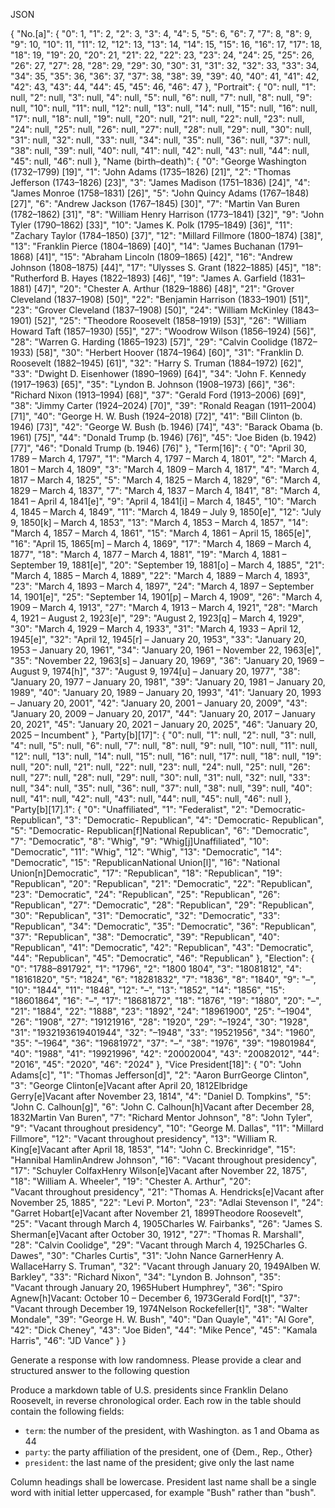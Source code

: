 JSON

{
  "No.[a]": {
    "0": 1,
    "1": 2,
    "2": 3,
    "3": 4,
    "4": 5,
    "5": 6,
    "6": 7,
    "7": 8,
    "8": 9,
    "9": 10,
    "10": 11,
    "11": 12,
    "12": 13,
    "13": 14,
    "14": 15,
    "15": 16,
    "16": 17,
    "17": 18,
    "18": 19,
    "19": 20,
    "20": 21,
    "21": 22,
    "22": 23,
    "23": 24,
    "24": 25,
    "25": 26,
    "26": 27,
    "27": 28,
    "28": 29,
    "29": 30,
    "30": 31,
    "31": 32,
    "32": 33,
    "33": 34,
    "34": 35,
    "35": 36,
    "36": 37,
    "37": 38,
    "38": 39,
    "39": 40,
    "40": 41,
    "41": 42,
    "42": 43,
    "43": 44,
    "44": 45,
    "45": 46,
    "46": 47
  },
  "Portrait": {
    "0": null,
    "1": null,
    "2": null,
    "3": null,
    "4": null,
    "5": null,
    "6": null,
    "7": null,
    "8": null,
    "9": null,
    "10": null,
    "11": null,
    "12": null,
    "13": null,
    "14": null,
    "15": null,
    "16": null,
    "17": null,
    "18": null,
    "19": null,
    "20": null,
    "21": null,
    "22": null,
    "23": null,
    "24": null,
    "25": null,
    "26": null,
    "27": null,
    "28": null,
    "29": null,
    "30": null,
    "31": null,
    "32": null,
    "33": null,
    "34": null,
    "35": null,
    "36": null,
    "37": null,
    "38": null,
    "39": null,
    "40": null,
    "41": null,
    "42": null,
    "43": null,
    "44": null,
    "45": null,
    "46": null
  },
  "Name (birth–death)": {
    "0": "George Washington (1732–1799) [19]",
    "1": "John Adams (1735–1826) [21]",
    "2": "Thomas Jefferson (1743–1826) [23]",
    "3": "James Madison (1751–1836) [24]",
    "4": "James Monroe (1758–1831) [26]",
    "5": "John Quincy Adams (1767–1848) [27]",
    "6": "Andrew Jackson (1767–1845) [30]",
    "7": "Martin Van Buren (1782–1862) [31]",
    "8": "William Henry Harrison (1773–1841) [32]",
    "9": "John Tyler (1790–1862) [33]",
    "10": "James K. Polk (1795–1849) [36]",
    "11": "Zachary Taylor (1784–1850) [37]",
    "12": "Millard Fillmore (1800–1874) [38]",
    "13": "Franklin Pierce (1804–1869) [40]",
    "14": "James Buchanan (1791–1868) [41]",
    "15": "Abraham Lincoln (1809–1865) [42]",
    "16": "Andrew Johnson (1808–1875) [44]",
    "17": "Ulysses S. Grant (1822–1885) [45]",
    "18": "Rutherford B. Hayes (1822–1893) [46]",
    "19": "James A. Garfield (1831–1881) [47]",
    "20": "Chester A. Arthur (1829–1886) [48]",
    "21": "Grover Cleveland (1837–1908) [50]",
    "22": "Benjamin Harrison (1833–1901) [51]",
    "23": "Grover Cleveland (1837–1908) [50]",
    "24": "William McKinley (1843–1901) [52]",
    "25": "Theodore Roosevelt (1858–1919) [53]",
    "26": "William Howard Taft (1857–1930) [55]",
    "27": "Woodrow Wilson (1856–1924) [56]",
    "28": "Warren G. Harding (1865–1923) [57]",
    "29": "Calvin Coolidge (1872–1933) [58]",
    "30": "Herbert Hoover (1874–1964) [60]",
    "31": "Franklin D. Roosevelt (1882–1945) [61]",
    "32": "Harry S. Truman (1884–1972) [62]",
    "33": "Dwight D. Eisenhower (1890–1969) [64]",
    "34": "John F. Kennedy (1917–1963) [65]",
    "35": "Lyndon B. Johnson (1908–1973) [66]",
    "36": "Richard Nixon (1913–1994) [68]",
    "37": "Gerald Ford (1913–2006) [69]",
    "38": "Jimmy Carter (1924–2024) [70]",
    "39": "Ronald Reagan (1911–2004) [71]",
    "40": "George H. W. Bush (1924–2018) [72]",
    "41": "Bill Clinton (b. 1946) [73]",
    "42": "George W. Bush (b. 1946) [74]",
    "43": "Barack Obama (b. 1961) [75]",
    "44": "Donald Trump (b. 1946) [76]",
    "45": "Joe Biden (b. 1942) [77]",
    "46": "Donald Trump (b. 1946) [76]"
  },
  "Term[16]": {
    "0": "April 30, 1789 – March 4, 1797",
    "1": "March 4, 1797 – March 4, 1801",
    "2": "March 4, 1801 – March 4, 1809",
    "3": "March 4, 1809 – March 4, 1817",
    "4": "March 4, 1817 – March 4, 1825",
    "5": "March 4, 1825 – March 4, 1829",
    "6": "March 4, 1829 – March 4, 1837",
    "7": "March 4, 1837 – March 4, 1841",
    "8": "March 4, 1841 – April 4, 1841[e]",
    "9": "April 4, 1841[i] – March 4, 1845",
    "10": "March 4, 1845 – March 4, 1849",
    "11": "March 4, 1849 – July 9, 1850[e]",
    "12": "July 9, 1850[k] – March 4, 1853",
    "13": "March 4, 1853 – March 4, 1857",
    "14": "March 4, 1857 – March 4, 1861",
    "15": "March 4, 1861 – April 15, 1865[e]",
    "16": "April 15, 1865[m] – March 4, 1869",
    "17": "March 4, 1869 – March 4, 1877",
    "18": "March 4, 1877 – March 4, 1881",
    "19": "March 4, 1881 – September 19, 1881[e]",
    "20": "September 19, 1881[o] – March 4, 1885",
    "21": "March 4, 1885 – March 4, 1889",
    "22": "March 4, 1889 – March 4, 1893",
    "23": "March 4, 1893 – March 4, 1897",
    "24": "March 4, 1897 – September 14, 1901[e]",
    "25": "September 14, 1901[p] – March 4, 1909",
    "26": "March 4, 1909 – March 4, 1913",
    "27": "March 4, 1913 – March 4, 1921",
    "28": "March 4, 1921 – August 2, 1923[e]",
    "29": "August 2, 1923[q] – March 4, 1929",
    "30": "March 4, 1929 – March 4, 1933",
    "31": "March 4, 1933 – April 12, 1945[e]",
    "32": "April 12, 1945[r] – January 20, 1953",
    "33": "January 20, 1953 – January 20, 1961",
    "34": "January 20, 1961 – November 22, 1963[e]",
    "35": "November 22, 1963[s] – January 20, 1969",
    "36": "January 20, 1969 – August 9, 1974[h]",
    "37": "August 9, 1974[u] – January 20, 1977",
    "38": "January 20, 1977 – January 20, 1981",
    "39": "January 20, 1981 – January 20, 1989",
    "40": "January 20, 1989 – January 20, 1993",
    "41": "January 20, 1993 – January 20, 2001",
    "42": "January 20, 2001 – January 20, 2009",
    "43": "January 20, 2009 – January 20, 2017",
    "44": "January 20, 2017 – January 20, 2021",
    "45": "January 20, 2021 – January 20, 2025",
    "46": "January 20, 2025 – Incumbent"
  },
  "Party[b][17]": {
    "0": null,
    "1": null,
    "2": null,
    "3": null,
    "4": null,
    "5": null,
    "6": null,
    "7": null,
    "8": null,
    "9": null,
    "10": null,
    "11": null,
    "12": null,
    "13": null,
    "14": null,
    "15": null,
    "16": null,
    "17": null,
    "18": null,
    "19": null,
    "20": null,
    "21": null,
    "22": null,
    "23": null,
    "24": null,
    "25": null,
    "26": null,
    "27": null,
    "28": null,
    "29": null,
    "30": null,
    "31": null,
    "32": null,
    "33": null,
    "34": null,
    "35": null,
    "36": null,
    "37": null,
    "38": null,
    "39": null,
    "40": null,
    "41": null,
    "42": null,
    "43": null,
    "44": null,
    "45": null,
    "46": null
  },
  "Party[b][17].1": {
    "0": "Unaffiliated",
    "1": "Federalist",
    "2": "Democratic- Republican",
    "3": "Democratic- Republican",
    "4": "Democratic- Republican",
    "5": "Democratic- Republican[f]National Republican",
    "6": "Democratic",
    "7": "Democratic",
    "8": "Whig",
    "9": "Whig[j]Unaffiliated",
    "10": "Democratic",
    "11": "Whig",
    "12": "Whig",
    "13": "Democratic",
    "14": "Democratic",
    "15": "RepublicanNational Union[l]",
    "16": "National Union[n]Democratic",
    "17": "Republican",
    "18": "Republican",
    "19": "Republican",
    "20": "Republican",
    "21": "Democratic",
    "22": "Republican",
    "23": "Democratic",
    "24": "Republican",
    "25": "Republican",
    "26": "Republican",
    "27": "Democratic",
    "28": "Republican",
    "29": "Republican",
    "30": "Republican",
    "31": "Democratic",
    "32": "Democratic",
    "33": "Republican",
    "34": "Democratic",
    "35": "Democratic",
    "36": "Republican",
    "37": "Republican",
    "38": "Democratic",
    "39": "Republican",
    "40": "Republican",
    "41": "Democratic",
    "42": "Republican",
    "43": "Democratic",
    "44": "Republican",
    "45": "Democratic",
    "46": "Republican"
  },
  "Election": {
    "0": "1788–891792",
    "1": "1796",
    "2": "1800 1804",
    "3": "18081812",
    "4": "18161820",
    "5": "1824",
    "6": "18281832",
    "7": "1836",
    "8": "1840",
    "9": "–",
    "10": "1844",
    "11": "1848",
    "12": "–",
    "13": "1852",
    "14": "1856",
    "15": "18601864",
    "16": "–",
    "17": "18681872",
    "18": "1876",
    "19": "1880",
    "20": "–",
    "21": "1884",
    "22": "1888",
    "23": "1892",
    "24": "18961900",
    "25": "–1904",
    "26": "1908",
    "27": "19121916",
    "28": "1920",
    "29": "–1924",
    "30": "1928",
    "31": "1932193619401944",
    "32": "–1948",
    "33": "19521956",
    "34": "1960",
    "35": "–1964",
    "36": "19681972",
    "37": "–",
    "38": "1976",
    "39": "19801984",
    "40": "1988",
    "41": "19921996",
    "42": "20002004",
    "43": "20082012",
    "44": "2016",
    "45": "2020",
    "46": "2024"
  },
  "Vice President[18]": {
    "0": "John Adams[c]",
    "1": "Thomas Jefferson[d]",
    "2": "Aaron BurrGeorge Clinton",
    "3": "George Clinton[e]Vacant after April 20, 1812Elbridge Gerry[e]Vacant after November 23, 1814",
    "4": "Daniel D. Tompkins",
    "5": "John C. Calhoun[g]",
    "6": "John C. Calhoun[h]Vacant after December 28, 1832Martin Van Buren",
    "7": "Richard Mentor Johnson",
    "8": "John Tyler",
    "9": "Vacant throughout presidency",
    "10": "George M. Dallas",
    "11": "Millard Fillmore",
    "12": "Vacant throughout presidency",
    "13": "William R. King[e]Vacant after April 18, 1853",
    "14": "John C. Breckinridge",
    "15": "Hannibal HamlinAndrew Johnson",
    "16": "Vacant throughout presidency",
    "17": "Schuyler ColfaxHenry Wilson[e]Vacant after November 22, 1875",
    "18": "William A. Wheeler",
    "19": "Chester A. Arthur",
    "20": "Vacant throughout presidency",
    "21": "Thomas A. Hendricks[e]Vacant after November 25, 1885",
    "22": "Levi P. Morton",
    "23": "Adlai Stevenson I",
    "24": "Garret Hobart[e]Vacant after November 21, 1899Theodore Roosevelt",
    "25": "Vacant through March 4, 1905Charles W. Fairbanks",
    "26": "James S. Sherman[e]Vacant after October 30, 1912",
    "27": "Thomas R. Marshall",
    "28": "Calvin Coolidge",
    "29": "Vacant through March 4, 1925Charles G. Dawes",
    "30": "Charles Curtis",
    "31": "John Nance GarnerHenry A. WallaceHarry S. Truman",
    "32": "Vacant through January 20, 1949Alben W. Barkley",
    "33": "Richard Nixon",
    "34": "Lyndon B. Johnson",
    "35": "Vacant through January 20, 1965Hubert Humphrey",
    "36": "Spiro Agnew[h]Vacant: October 10 – December 6, 1973Gerald Ford[t]",
    "37": "Vacant through December 19, 1974Nelson Rockefeller[t]",
    "38": "Walter Mondale",
    "39": "George H. W. Bush",
    "40": "Dan Quayle",
    "41": "Al Gore",
    "42": "Dick Cheney",
    "43": "Joe Biden",
    "44": "Mike Pence",
    "45": "Kamala Harris",
    "46": "JD Vance"
  }
}

Generate a response with low randomness. Please provide a clear and structured answer to the following question

Produce a markdown table of U.S. presidents since Franklin Delano Roosevelt, in reverse chronological order.
Each row in the table should contain the following fields:
- `term`: the number of the president, with Washington. as 1 and Obama as 44
- `party`: the party affiliation of the president, one of {Dem., Rep., Other}
- `president`: the last name of the president; give only the last name

Column headings shall be lowercase.
President last name shall be a single word with initial letter uppercased,
for example "Bush" rather than "bush".
